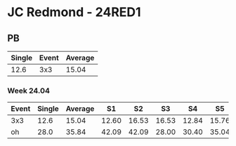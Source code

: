 # JC Redmond - 24RED1

## PB
|Single|Event|Average|
|----|----|----|
|12.6|3x3|15.04|
### Week 24.04
|Event|Single|Average|S1|S2|S3|S4|S5|
|-----|-------|------|--|--|--|--|--|
|3x3|12.6|15.04|12.60|16.53|16.53|12.84|15.76|
|oh|28.0|35.84|42.09|42.09|28.00|30.40|35.04|
